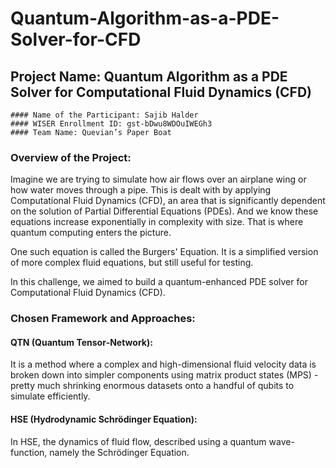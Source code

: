 # Quantum-Algorithm-as-a-PDE-Solver-for-CFD
## Project Name: Quantum Algorithm as a PDE Solver for Computational Fluid Dynamics (CFD)

    #### Name of the Participant: Sajib Halder
    #### WISER Enrollment ID: gst-bDwu8WDOuIWEGh3 
    #### Team Name: Quevian’s Paper Boat


### Overview of the Project: 

Imagine we are trying to simulate how air flows over an airplane wing or how water moves through a pipe. This is dealt with by applying Computational Fluid Dynamics (CFD), an area that is significantly dependent on the solution of Partial Differential Equations (PDEs). And we know these equations increase exponentially in complexity with size. That is where quantum computing enters the picture.

One such equation is called the Burgers' Equation. It is a simplified version of more complex fluid equations, but still useful for testing. 

In this challenge, we aimed to build a quantum-enhanced PDE solver for Computational Fluid Dynamics (CFD).

### Chosen Framework and Approaches: 

#### QTN (Quantum Tensor‑Network): 
It is a method where a complex and high-dimensional fluid velocity data is broken down into simpler components using matrix product states (MPS) - pretty much shrinking enormous datasets onto a handful of qubits to simulate efficiently.

#### HSE (Hydrodynamic Schrödinger Equation): 
In HSE, the dynamics of fluid flow, described using a quantum wave-function, namely the Schrödinger Equation.




